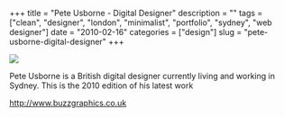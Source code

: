 +++
title = "Pete Usborne - Digital Designer"
description = ""
tags = ["clean", "designer", "london", "minimalist", "portfolio", "sydney", "web designer"]
date = "2010-02-16"
categories = ["design"]
slug = "pete-usborne-digital-designer"
+++


 

  <div id="screens-thumbs" class="clearfix">
    <div class="txt-center" id="design-submission"><a href="http://www.buzzgraphics.co.uk/"><img id='bluga-thumbnail-2314' class='bluga-thumbnail large' src='//konigi.com/media/bluga/
wt4b7b38f968713_large.jpg'/></a></div>  
  </div>   
<p>Pete Usborne is a British digital designer currently living and working in Sydney. This is the 2010 edition of his latest work</p>

<p><a href="http://www.buzzgraphics.co.uk/">http://www.buzzgraphics.co.uk</a></p>




